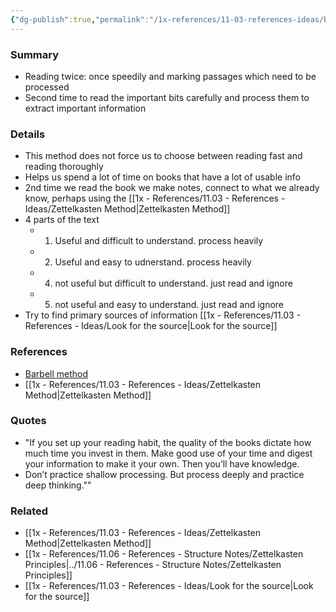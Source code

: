 ```yaml
---
{"dg-publish":true,"permalink":"/1x-references/11-03-references-ideas/barbell-method-of-reading/","dgHomeLink":true,"dgPassFrontmatter":false,"dgShowBacklinks":true,"dgShowLocalGraph":false,"dgShowInlineTitle":true}
---
```



### Summary
- Reading twice: once speedily and marking passages which need to be processed
- Second time to read the important bits carefully and process them to extract important information

### Details
- This method does not force us to choose between reading fast and reading thoroughly
- Helps us spend a lot of time on books that have a lot of usable info 
- 2nd time we read the book we make notes, connect to what we already know, perhaps using the [[1x - References/11.03 - References - Ideas/Zettelkasten Method|Zettelkasten Method]]
- 4 parts of the text
	- 1.  Useful and difficult to understand. process heavily
	- 2. Useful and easy to udnerstand. process heavily
	- 4. not useful but difficult to understand. just read and ignore
	- 5. not useful and easy to understand. just read and ignore
- Try to find primary sources of information [[1x - References/11.03 - References - Ideas/Look for the source|Look for the source]]

### References
- [Barbell method](https://zettelkasten.de/posts/barbell-method-reading/)
- [[1x - References/11.03 - References - Ideas/Zettelkasten Method|Zettelkasten Method]]

### Quotes
- "If you set up your reading habit, the quality of the books dictate how much time you invest in them. Make good use of your time and digest your information to make it your own. Then you’ll have knowledge. 
- Don’t practice shallow processing. But process deeply and practice deep thinking.""

### Related
- [[1x - References/11.03 - References - Ideas/Zettelkasten Method|Zettelkasten Method]]
- [[1x - References/11.06 - References - Structure Notes/Zettelkasten Principles|../11.06 - References - Structure Notes/Zettelkasten Principles]]
- [[1x - References/11.03 - References - Ideas/Look for the source|Look for the source]]